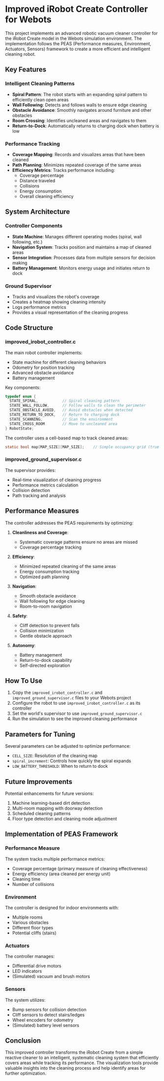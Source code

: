 # Improved iRobot Create Controller for Webots

This project implements an advanced robotic vacuum cleaner controller for the iRobot Create model in the Webots simulation environment. The implementation follows the PEAS (Performance measures, Environment, Actuators, Sensors) framework to create a more efficient and intelligent cleaning robot.

## Key Features

### Intelligent Cleaning Patterns
- **Spiral Pattern**: The robot starts with an expanding spiral pattern to efficiently clean open areas
- **Wall Following**: Detects and follows walls to ensure edge cleaning
- **Obstacle Avoidance**: Smoothly navigates around furniture and other obstacles
- **Room Crossing**: Identifies uncleaned areas and navigates to them
- **Return-to-Dock**: Automatically returns to charging dock when battery is low

### Performance Tracking
- **Coverage Mapping**: Records and visualizes areas that have been cleaned
- **Path Planning**: Minimizes repeated coverage of the same areas
- **Efficiency Metrics**: Tracks performance including:
  - Coverage percentage
  - Distance traveled
  - Collisions
  - Energy consumption
  - Overall cleaning efficiency

## System Architecture

### Controller Components
- **State Machine**: Manages different operating modes (spiral, wall following, etc.)
- **Navigation System**: Tracks position and maintains a map of cleaned areas
- **Sensor Integration**: Processes data from multiple sensors for decision making
- **Battery Management**: Monitors energy usage and initiates return to dock

### Ground Supervisor
- Tracks and visualizes the robot's coverage
- Creates a heatmap showing cleaning intensity
- Logs performance metrics
- Provides a visual representation of the cleaning progress

## Code Structure

### improved_irobot_controller.c
The main robot controller implements:
- State machine for different cleaning behaviors
- Odometry for position tracking
- Advanced obstacle avoidance
- Battery management

Key components:
```c
typedef enum {
  STATE_SPIRAL,           // Spiral cleaning pattern
  STATE_WALL_FOLLOW,      // Follow walls to clean the perimeter
  STATE_OBSTACLE_AVOID,   // Avoid obstacles when detected
  STATE_RETURN_TO_DOCK,   // Return to charging dock
  STATE_SCANNING,         // Scan the environment
  STATE_CROSS_ROOM        // Move to uncleaned area
} RobotState;
```

The controller uses a cell-based map to track cleaned areas:
```c
static bool map[MAP_SIZE][MAP_SIZE];    // Simple occupancy grid (true = cleaned)
```

### improved_ground_supervisor.c
The supervisor provides:
- Real-time visualization of cleaning progress
- Performance metrics calculation
- Collision detection
- Path tracking and analysis

## Performance Measures

The controller addresses the PEAS requirements by optimizing:

1. **Cleanliness and Coverage**: 
   - Systematic coverage patterns ensure no areas are missed
   - Coverage percentage tracking

2. **Efficiency**:
   - Minimized repeated cleaning of the same areas
   - Energy consumption tracking
   - Optimized path planning

3. **Navigation**:
   - Smooth obstacle avoidance
   - Wall following for edge cleaning
   - Room-to-room navigation

4. **Safety**:
   - Cliff detection to prevent falls
   - Collision minimization
   - Gentle obstacle approach

5. **Autonomy**:
   - Battery management
   - Return-to-dock capability
   - Self-directed exploration

## How To Use

1. Copy the `improved_irobot_controller.c` and `improved_ground_supervisor.c` files to your Webots project
2. Configure the robot to use `improved_irobot_controller.c` as its controller
3. Set the world's supervisor to use `improved_ground_supervisor.c`
4. Run the simulation to see the improved cleaning performance

## Parameters for Tuning

Several parameters can be adjusted to optimize performance:
- `CELL_SIZE`: Resolution of the cleaning map
- `spiral_increment`: Controls how quickly the spiral expands
- `LOW_BATTERY_THRESHOLD`: When to return to dock

## Future Improvements

Potential enhancements for future versions:
1. Machine learning-based dirt detection
2. Multi-room mapping with doorway detection
3. Scheduled cleaning patterns
4. Floor type detection and cleaning mode adjustment

## Implementation of PEAS Framework

### Performance Measure
The system tracks multiple performance metrics:
- Coverage percentage (primary measure of cleaning effectiveness)
- Energy efficiency (area cleaned per energy unit)
- Cleaning time
- Number of collisions

### Environment
The controller is designed for indoor environments with:
- Multiple rooms
- Various obstacles
- Different floor types
- Potential cliffs (stairs)

### Actuators
The controller manages:
- Differential drive motors
- LED indicators
- (Simulated) vacuum and brush motors

### Sensors
The system utilizes:
- Bump sensors for collision detection
- Cliff sensors to detect stairs/ledges
- Wheel encoders for odometry
- (Simulated) battery level sensors

## Conclusion

This improved controller transforms the iRobot Create from a simple reactive cleaner to an intelligent, systematic cleaning system that efficiently covers areas while tracking its performance. The visualization tools provide valuable insights into the cleaning process and help identify areas for further optimization.